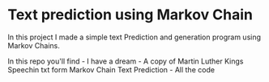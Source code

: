 # Text prediction using Markov Chain

In this project I made a simple text Prediction 
and generation program using Markov Chains.


In this repo you'll find - 
I have a dream - A copy of Martin Luther Kings Speechin txt form
Markov Chain Text Prediction - All the code